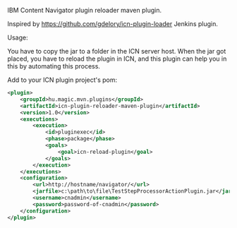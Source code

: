 IBM Content Navigator plugin reloader maven plugin.

Inspired by https://github.com/gdelory/icn-plugin-loader Jenkins plugin.


Usage: 

You have to copy the jar to a folder in the ICN server host.
When the jar got placed, you have to reload the plugin in ICN, and this plugin can help you in this by automating this process.

Add to your ICN plugin project's pom:

```xml
<plugin>
	<groupId>hu.magic.mvn.plugins</groupId>
	<artifactId>icn-plugin-reloader-maven-plugin</artifactId>
	<version>1.0</version>
	<executions>
		<execution>
			<id>pluginexec</id>
			<phase>package</phase>
			<goals>
				<goal>icn-reload-plugin</goal>
			</goals>
		</execution>
	</executions>
	<configuration>
		<url>http://hostname/navigator/</url>
		<jarfile>c:\path\to\file\TestStepProcessorActionPlugin.jar</jarfile>
		<username>cnadmin</username>
		<password>password-of-cnadmin</password>
	</configuration>
</plugin>
```
